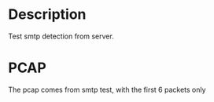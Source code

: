 # Description

Test smtp detection from server.

# PCAP

The pcap comes from smtp test, with the first 6 packets only
